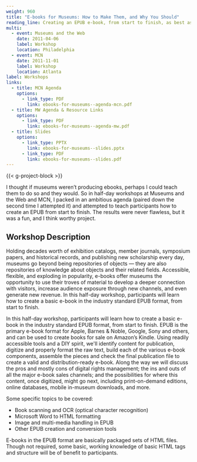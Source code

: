 ```yaml
---
weight: 960
title: "E-books for Museums: How to Make Them, and Why You Should"
reading_line: Creating an EPUB e-book, from start to finish, as best as we can
multi:
  - event: Museums and the Web
    date: 2011-04-06
    label: Workshop
    location: Philadelphia
  - event: MCN
    date: 2011-11-01
    label: Workshop
    location: Atlanta
label: Workshops
links:
  - title: MCN Agenda
    options:
      - link_type: PDF
        link: ebooks-for-museums--agenda-mcn.pdf
  - title: MW Agenda & Resource Links
    options:
      - link_type: PDF
        link: ebooks-for-museums--agenda-mw.pdf
  - title: Slides
    options:
      - link_type: PPTX
        link: ebooks-for-museums--slides.pptx
      - link_type: PDF
        link: ebooks-for-museums--slides.pdf
---
```


{{< g-project-block >}}

I thought if museums weren’t producing ebooks, perhaps I could teach them to do so and they would. So in half-day workshops at Museums and the Web and MCN, I packed in an ambitious agenda (paired down the second time I attempted it) and attempted to teach participants how to create an EPUB from start to finish. The results were never flawless, but it was a fun, and I think worthy project.

## Workshop Description

Holding decades worth of exhibition catalogs, member journals, symposium papers, and historical records, and publishing new scholarship every day, museums go beyond being repositories of objects — they are also repositories of knowledge about objects and their related fields. Accessible, flexible, and exploding in popularity, e-books offer museums the opportunity to use their troves of material to develop a deeper connection with visitors, increase audience exposure through new channels, and even generate new revenue. In this half-day workshop, participants will learn how to create a basic e-book in the industry standard EPUB format, from start to finish.

In this half-day workshop, participants will learn how to create a basic e-book in the industry standard EPUB format, from start to finish. EPUB is the primary e-book format for Apple, Barnes & Noble, Google, Sony and others, and can be used to create books for sale on Amazon’s Kindle. Using readily accessible tools and a DIY spirit, we'll identify content for publication, digitize and properly format the raw text, build each of the various e-book components, assemble the pieces and check the final publication file to create a valid and distribution-ready e-book. Along the way we will discuss the pros and mostly cons of digital rights management; the ins and outs of all the major e-book sales channels; and the possibilities for where this content, once digitized, might go next, including print-on-demand editions, online databases, mobile in-museum downloads, and more.

Some specific topics to be covered:

- Book scanning and OCR (optical character recognition)
- Microsoft Word to HTML formatting
- Image and multi-media handling in EPUB
- Other EPUB creation and conversion tools

E-books in the EPUB format are basically packaged sets of HTML files. Though not required, some basic, working knowledge of basic HTML tags and structure will be of benefit to participants.

